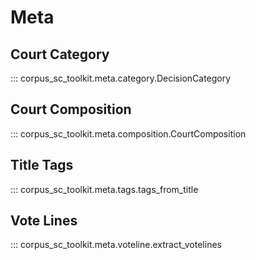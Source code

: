 # Meta

## Court Category

::: corpus_sc_toolkit.meta.category.DecisionCategory

## Court Composition

::: corpus_sc_toolkit.meta.composition.CourtComposition

## Title Tags

::: corpus_sc_toolkit.meta.tags.tags_from_title

## Vote Lines

::: corpus_sc_toolkit.meta.voteline.extract_votelines
